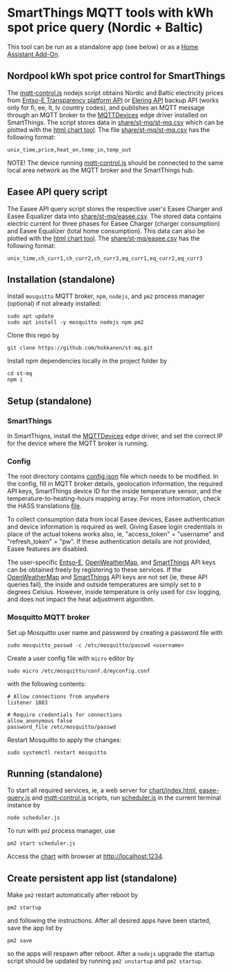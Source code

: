 
# SmartThings MQTT tools with kWh spot price query (Nordic + Baltic)

This tool can be run as a standalone app (see below) or as a [Home Assistant Add-On](DOCS.md).

## Nordpool kWh spot price control for SmartThings
The [mqtt-control.js](scripts/mqtt-control.js) nodejs script obtains Nordic and Baltic electricity prices from [Entso-E Transparency platform API](https://transparency.entsoe.eu/) or [Elering API](https://dashboard.elering.ee/assets/api-doc.html) backup API (works only for fi, ee, lt, lv country codes), and publishes an MQTT message through an MQTT broker to the [MQTTDevices](https://github.com/toddaustin07/MQTTDevices) edge driver installed on SmartThings. The script stores data in [share/st-mq/st-mq.csv](share/st-mq/st-mq.csv) which can be plotted with the [html chart tool](chart/index.html). The file [share/st-mq/st-mq.csv](share/st-mq/st-mq.csv) has the following format:

```
unix_time,price,heat_on,temp_in,temp_out
```

NOTE! The device running [mqtt-control.js](scripts/mqtt-control.js) should be connected to the same local area network as the MQTT broker and the SmartThings hub.

## Easee API query script
The Easee API query script stores the respective user's Easee Charger and Easee Equalizer data into [share/st-mq/easee.csv](share/st-mq/easee.csv). The stored data contains electric current for three phases for Easee Charger (charger consumption) and Easee Equalizer (total home consumption). This data can also be plotted with the [html chart tool](chart/index.html). The [share/st-mq/easee.csv](share/st-mq/easee.csv) has the following format:

```
unix_time,ch_curr1,ch_curr2,ch_curr3,eq_curr1,eq_curr2,eq_curr3
```

## Installation (standalone)
Install `mosquitto` MQTT broker, `npm`, `nodejs`, and `pm2` process manager (optional) if not already installed:
```
sudo apt update
sudo apt install -y mosquitto nodejs npm pm2
```

Clone this repo by
```
git clone https://github.com/hokkanen/st-mq.git
```

Install npm dependencies locally in the project folder by
```
cd st-mq
npm i
```

## Setup (standalone)

### SmartThings
In SmartThigns, install the [MQTTDevices](https://github.com/toddaustin07/MQTTDevices) edge driver, and set the correct IP for the device where the MQTT broker is running.

### Config
The root directory contains [config.json](config.json) file which needs to be modified. In the config, fill in MQTT broker details, geolocation information, the required API keys, SmartThings device ID for the inside temperature sensor, and the temperature-to-heating-hours mapping array. For more information, check the HASS translations [file](translations/en.yaml).

To collect consumption data from local Easee devices, Easee authentication and device information is required as well. Giving Easee login credentials in place of the actual tokens works also, ie, "access_token" = "username" and "refresh_token" = "pw". If these authentication details are not provided, Easee features are disabled.

The user-specific [Entso-E](https://transparency.entsoe.eu/), [OpenWeatherMap](https://home.openweathermap.org/), and [SmartThings](https://account.smartthings.com/tokens) API keys can be obtained freely by registering to these services. If the [OpenWeatherMap](https://home.openweathermap.org/) and [SmartThings](https://account.smartthings.com/tokens) API keys are not set (ie, these API queries fail), the inside and outside temperatures are simply set to `0` degrees Celsius. However, inside temperature is only used for csv logging, and does not impact the heat adjustment algorithm. 

### Mosquitto MQTT broker
Set up Mosquitto user name and password by creating a password file with
```
sudo mosquitto_passwd -c /etc/mosquitto/passwd <username>
```
Create a user config file with `micro` editor by
```
sudo micro /etc/mosquitto/conf.d/myconfig.conf
```
with the following contents:
```
# Allow connections from anywhere
listener 1883

# Require credentials for connections
allow_anonymous false
password_file /etc/mosquitto/passwd
```
Restart Mosquitto to apply the changes:
```
sudo systemctl restart mosquitto
```

## Running (standalone)
To start all required services, ie, a web server for [chart/index.html](chart/index.html), [easee-query.js](easee-query.js) and [mqtt-control.js](scripts/mqtt-control.js) scripts, run [scheduler.js](scheduler.js) in the current terminal instance by
```
node scheduler.js
```
To run with `pm2` process manager, use
```
pm2 start scheduler.js
```
Access the [chart](chart/index.html) with browser at [http://localhost:1234](http://localhost:1234).

## Create persistent app list (standalone)
Make `pm2` restart automatically after reboot by
```
pm2 startup
```
and following the instructions. After all desired apps have been started, save the app list by

```
pm2 save
```
so the apps will respawn after reboot. After a `nodejs` upgrade the startup script should be updated by running `pm2 unstartup` and `pm2 startup`.
